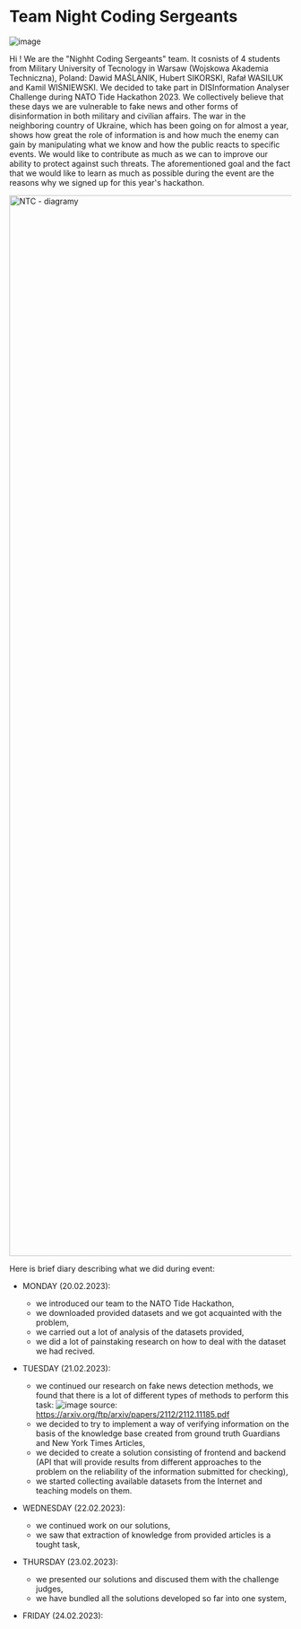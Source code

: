 # Team Night Coding Sergeants

![image](https://user-images.githubusercontent.com/68441059/220935226-dc264b9c-2f53-4f49-8ce5-f3de09312205.png)

Hi ! 
We are the "Nighht Coding Sergeants" team. It cosnists of 4 students from Military University of Tecnology in Warsaw (Wojskowa Akademia Techniczna), Poland: Dawid MAŚLANIK, Hubert SIKORSKI, Rafał WASILUK and Kamil WIŚNIEWSKI. We decided to take part in DISInformation Analyser Challenge during NATO Tide Hackathon 2023. We collectively believe that these days we are vulnerable to fake news and other forms of disinformation in both military and civilian affairs. The war in the neighboring country of Ukraine, which has been going on for almost a year, shows how great the role of information is and how much the enemy can gain by manipulating what we know and how the public reacts to specific events. We would like to contribute as much as we can to improve our ability to protect against such threats. The aforementioned goal and the fact that we would like to learn as much as possible during the event are the reasons why we signed up for this year's hackathon.

<img width="1892" alt="NTC - diagramy" src="https://user-images.githubusercontent.com/68441059/220937767-ffcc15e1-0c50-4b9b-8603-0ea857463eb3.png">

Here is brief diary describing what we did during event: 
- MONDAY (20.02.2023):
  - we introduced our team to the NATO Tide Hackathon, 
  - we downloaded provided datasets and we got acquainted with the problem,
  - we carried out a lot of analysis of the datasets provided,
  - we did a lot of painstaking research on how to deal with the dataset we had recived.
  
- TUESDAY (21.02.2023): 
  - we continued our research on fake news detection methods, we found that there is a lot of different types of methods to perform this task: 
  ![image](https://user-images.githubusercontent.com/68441059/220931876-0f5b36d0-7c26-476f-bf9a-f07bbd775415.png)
  source: https://arxiv.org/ftp/arxiv/papers/2112/2112.11185.pdf
  - we decided to try to implement a way of verifying information on the basis of the knowledge base created from ground truth Guardians and New York Times Articles,
  - we decided to create a solution consisting of frontend and backend (API that will provide results from different approaches to the problem on the reliability of the information submitted for checking),
  - we started collecting available datasets from the Internet and teaching models on them.
- WEDNESDAY (22.02.2023): 
  - we continued work on our solutions, 
  - we saw that extraction of knowledge from provided articles is a tought task, 
- THURSDAY (23.02.2023): 
  - we presented our solutions and discused them with the challenge judges,
  - we have bundled all the solutions developed so far into one system,
- FRIDAY (24.02.2023): 
